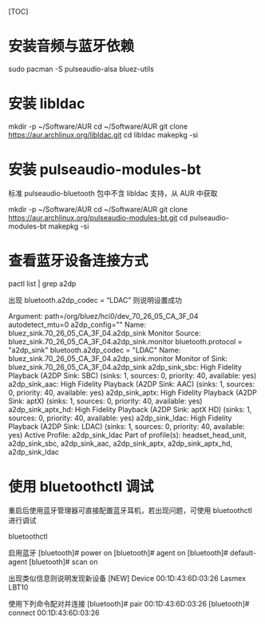 [TOC]

# 安装音频与蓝牙依赖

sudo pacman -S pulseaudio-alsa bluez-utils

# 安装 libldac
mkdir -p ~/Software/AUR
cd ~/Software/AUR
git clone https://aur.archlinux.org/libldac.git
cd libldac
makepkg -si

# 安装 pulseaudio-modules-bt
标准 pulseaudio-bluetooth 包中不含 libldac 支持，从 AUR 中获取

mkdir -p ~/Software/AUR
cd ~/Software/AUR
git clone https://aur.archlinux.org/pulseaudio-modules-bt.git
cd pulseaudio-modules-bt
makepkg -si

# 查看蓝牙设备连接方式
pactl list | grep a2dp

出现 bluetooth.a2dp_codec = “LDAC” 则说明设置成功

Argument: path=/org/bluez/hci0/dev_70_26_05_CA_3F_04 autodetect_mtu=0 a2dp_config=""
Name: bluez_sink.70_26_05_CA_3F_04.a2dp_sink
Monitor Source: bluez_sink.70_26_05_CA_3F_04.a2dp_sink.monitor
        bluetooth.protocol = "a2dp_sink"
        bluetooth.a2dp_codec = "LDAC"
Name: bluez_sink.70_26_05_CA_3F_04.a2dp_sink.monitor
Monitor of Sink: bluez_sink.70_26_05_CA_3F_04.a2dp_sink
        a2dp_sink_sbc: High Fidelity Playback (A2DP Sink: SBC) (sinks: 1, sources: 0, priority: 40, available: yes)
        a2dp_sink_aac: High Fidelity Playback (A2DP Sink: AAC) (sinks: 1, sources: 0, priority: 40, available: yes)
        a2dp_sink_aptx: High Fidelity Playback (A2DP Sink: aptX) (sinks: 1, sources: 0, priority: 40, available: yes)
        a2dp_sink_aptx_hd: High Fidelity Playback (A2DP Sink: aptX HD) (sinks: 1, sources: 0, priority: 40, available: yes)
        a2dp_sink_ldac: High Fidelity Playback (A2DP Sink: LDAC) (sinks: 1, sources: 0, priority: 40, available: yes)
Active Profile: a2dp_sink_ldac
                Part of profile(s): headset_head_unit, a2dp_sink_sbc, a2dp_sink_aac, a2dp_sink_aptx, a2dp_sink_aptx_hd, a2dp_sink_ldac


# 使用 bluetoothctl 调试
重启后使用蓝牙管理器可直接配置蓝牙耳机，若出现问题，可使用 bluetoothctl 进行调试

bluetoothctl

启用蓝牙
[bluetooth]# power on
[bluetooth]# agent on
[bluetooth]# default-agent
[bluetooth]# scan on

出现类似信息则说明发现新设备
[NEW] Device 00:1D:43:6D:03:26 Lasmex LBT10

使用下列命令配对并连接
[bluetooth]# pair 00:1D:43:6D:03:26
[bluetooth]# connect 00:1D:43:6D:03:26

